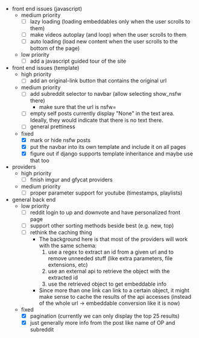 - front end issues (javascript)
  - medium priority
    - [ ] lazy loading (loading embeddables only when the user scrolls to them)
    - [ ] make videos autoplay (and loop) when the user scrolls to them
    - [ ] auto loading (load new content when the user scrolls to the bottom of
      the page)
  - low priority
    - [ ] add a javascript guided tour of the site
- front end issues (template)
  - high priority
    - [ ] add an original-link button that contains the original url
  - medium priority
    - [ ] add subreddit selector to navbar (allow selecting show\_nsfw there)
      - make sure that the url is nsfw=<eggplant emoji>
    - [ ] empty self posts currently display "None" in the text area. Ideally, they
      would indicate that there is no text there.
    - [ ] general prettiness
  - fixed
    - [x] mark or hide nsfw posts
    - [x] put the navbar into its own template and include it on all pages
    - [x] figure out if django supports template inheritance and maybe use that too
- providers
  - high priority
    - [ ] finish imgur and gfycat providers
  - medium priority
    - [ ] proper parameter support for youtube (timestamps, playlists)
- general back end
  - low priority
    - [ ] reddit login to up and downvote and have personalized front page
    - [ ] support other sorting methods beside best (e.g. new, top)
    - [ ] rethink the caching thing
      - The background here is that most of the providers will work with the same
        schema:
        1. use a regex to extract an id from a given url and to remove unneeded
           stuff (like extra parameters, file extensions, etc)
        2. use an external api to retrieve the object with the extracted id
        3. use the retrieved object to get embeddable info
      - Since more than one link can link to a certain object, it might make sense
        to cache the results of the api accesses (instead of the whole url ->
        embeddable conversion like it is now)
  - fixed
    - [x] pagination (currently we can only display the top 25 results)
    - [x] just generally more info from the post like name of OP and subreddit
